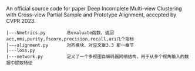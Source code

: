 An official source code for paper Deep Incomplete Multi-view Clustering with Cross-view Partial Sample and Prototype Alignment, accepted by CVPR 2023.


```linux
|---Nmetrics.py        总evaluate函数，返回acc,nmi,purity,fscore,precision,recall,ari几个指标
|---alignment.py       对齐模块、对应文章3.3 那一章节
|---loss.py
|---network.py         定义了一个多视图自编码器网络结构，用于从多个视角输入的数据中提取特征
```
